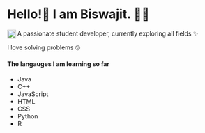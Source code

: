 <h1> Hello!👋 I am Biswajit. 🧑‍💻 </h1>
<a href="https://twitter.com/Biswajit1102">
    <img align="left" alt="Biswajit's twitter" width="20px" src="https://i.imgur.com/tXSoThF.png" />
  </a>
<body>
  <article>
    <p> A passionate student developer, currently exploring all fields ✨ </p>
    <p> I love solving problems 🤓 </p>
    <h4>The langauges I am learning so far</h4>
      <ul>
    <li> Java </li>
    <li> C++ </li>
    <li> JavaScript </li>
    <li> HTML </li>
    <li> CSS </li>
    <li> Python </li>
    <li> R </li>
      </ul>
    </article>
  </body>
<!---
Biswajit-Mahapatra-02/Biswajit-Mahapatra-02 is a ✨ special ✨ repository because its `README.md` (this file) appears on your GitHub profile.
You can click the Preview link to take a look at your changes.
--->
